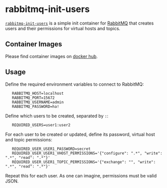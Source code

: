 # rabbitmq-init-users

[`rabbitmq-init-users`](https://github.com/bwolf/rabbitmq-init-users) is a simple init container for [RabbitMQ](https://www.rabbitmq.com) that creates users and their permissions for virtual hosts and topics.

## Container Images
Please find container images on [docker hub](https://hub.docker.com/r/bwolf/rabbitmq-init-users).

## Usage

Define the required environment variables to connect to RabbitMQ:

       RABBITMQ_HOST=localhost
       RABBITMQ_PORT=15672
       RABBITMQ_USERNAME=admin
       RABBITMQ_PASSWORD=ha!

Define which users to be created, separated by `:`:

       REQUIRED_USERS=user1:user2

For each user to be created or updated, define its password, virtual host and topic permissions:

       REQUIRED_USER_USER1_PASSWORD=secret
       REQUIRED_USER_USER1_VHOST_PERMISSIONS='{"configure": ".*", "write": ".*", "read": ".*"}'
       REQUIRED_USER_USER1_TOPIC_PERMISSIONS='{"exchange": "", "write": ".*", "read": ".*"}'

Repeat this for each user. As one can imagine, permissions must be valid JSON.
